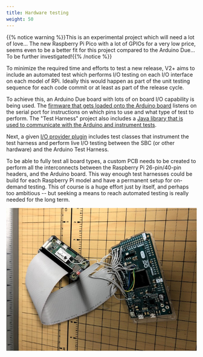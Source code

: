 ```yaml
---
title: Hardware testing
weight: 50
---
```


{{% notice warning %}}This is an experimental project which will need a lot of love... The new Raspberry 
Pi Pico with a lot of GPIOs for a very low price, seems even to be a better fit for this project compared to the
Arduino Due... To be further investigated!{{% /notice %}}

To minimize the required time and efforts to test a new release, V2+ aims to include an automated test which performs 
I/O testing on each I/O interface on each model of RPi. Ideally this would happen as part of the unit testing sequence 
for each code commit or at least as part of the release cycle.  

To achieve this, an Arduino Due board with lots of on board I/O capability is being used. The 
[firmware that gets loaded onto the Arduino board](https://github.com/Pi4J/pi4j/tree/master/pi4j-test-harness/src/main/arduino) 
listens on the serial port for instructions on which pins to use and what type of test to perform. The 
"Test Harness" project also includes a [Java library that is used to communicate with the Arduino and instrument tests](https://github.com/Pi4J/pi4j/tree/master/pi4j-test-harness/src/main/java).

Next, a given [I/O provider plugin](https://github.com/Pi4J/pi4j/tree/master/plugins/pi4j-plugin-pigpio/src/test/java/com/pi4j/plugin/pigpio/test) 
includes test classes that instrument the test harness and perform live I/O testing between the SBC (or other hardware) 
and the Arduino Test Harness.

To be able to fully test all board types, a custom PCB needs to be created to perform all the interconnects between 
the Raspberry Pi 26-pin/40-pin headers, and the Arduino board. This way enough test harnesses could be build for each 
Raspberry Pi model and have a permanent setup for on-demand testing. This of course is a huge effort just by itself, 
and perhaps too ambitious -- but seeking a means to reach automated testing is really needed for the long term.

![](/assets/architecture/hardware-testing.jpg)